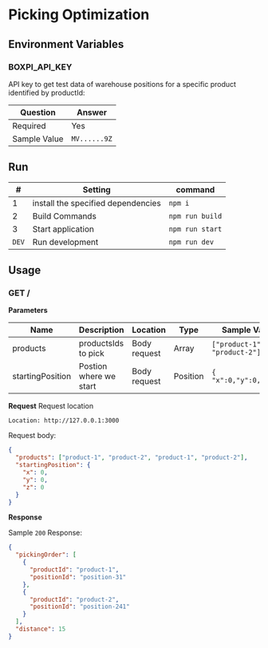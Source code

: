 # Picking Optimization

## Environment Variables

### BOXPI_API_KEY

API key to get test data of warehouse positions for a specific product identified by productId:

| Question     | Answer       |
| ------------ | ------------ |
| Required     | Yes          |
| Sample Value | `MV......9Z` |

## Run

| #     | Setting                            | command         |
| ----- | ---------------------------------- | --------------- |
| 1     | install the specified dependencies | `npm i`         |
| 2     | Build Commands                     | `npm run build` |
| 3     | Start application                  | `npm run start` |
| `DEV` | Run development                    | `npm run dev`   |

## Usage

### GET /

**Parameters**

| Name             | Description            | Location     | Type          | Sample Value                 |
| ---------------- | ---------------------- | ------------ | ------------- | ---------------------------- |
| products         | productsIds to pick    | Body request | Array<String> | `["product-1", "product-2"]` |
| startingPosition | Postion where we start | Body request | Position      | `{ "x":0,"y":0,"z":0}`       |

**Request**
Request location

```text
Location: http://127.0.0.1:3000
```

Request body:

```json
{
  "products": ["product-1", "product-2", "product-1", "product-2"],
  "startingPosition": {
    "x": 0,
    "y": 0,
    "z": 0
  }
}
```

**Response**

Sample `200` Response:

```json
{
  "pickingOrder": [
    {
      "productId": "product-1",
      "positionId": "position-31"
    },
    {
      "productId": "product-2",
      "positionId": "position-241"
    }
  ],
  "distance": 15
}
```
